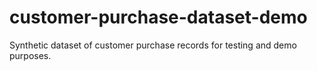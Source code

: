 # customer-purchase-dataset-demo
Synthetic dataset of customer purchase records for testing and demo purposes.
